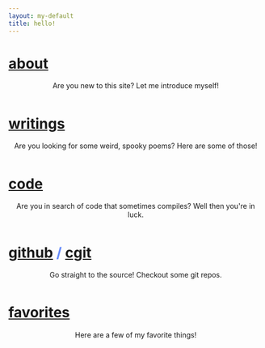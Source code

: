```yaml
---
layout: my-default
title: hello!
---
```


<!-- https://stackoverflow.com/questions/1685078/how-do-you-make-a-div-tag-into-a-link -->

<div class="container">

<div class="fixed about"  id="home" onclick="location.href='/about'">
    <h1 class="home-page"><a href ="/about" class="about">about</a></h1>
    <div class="about-border"></div>
    <p style="text-align: center; padding-bottom: 10px;">Are you new to this site? Let me introduce myself!</p>

  </div>


<div class="fixed writings" id="home" onclick="location.href='/writings'">
    <h1 class="home-page"><a href = "/writings" class="writings">writings</a></h1>
    <div class="writings-border"></div>
    <p style="text-align: center; padding-bottom: 10px;">Are you looking for some weird, spooky poems? Here are some of those!</p>

  </div>


<div class="fixed code" id="home" onclick="location.href='/code'">
    <h1 class="home-page"><a href = "/code" class="code">code</a></h1>
    <div class="code-border"></div>
    <p style="text-align: center; padding-bottom: 10px;">Are you in search of code that sometimes compiles? Well then you're in luck.</p>

  </div>


<div class="fixed git" id="home" onclick="location.href='https://www.github.com/lbeckman314'">
    <h1 class="home-page" style="color:#678CFA;">
    <a href = "https://www.github.com/lbeckman314" class="git">github</a><span> / </span><a href="https://git.liambeckman.com" class="git">cgit</a>
    </h1>
    <div class="git-border"></div>
    <p style="text-align: center; padding-bottom: 10px;">Go straight to the source! Checkout some git repos.</p>

  </div>

<div class="fixed favorites" id="home" onclick="location.href='/favorites'">
    <h1 class="home-page"><a href = "/favorites" class="favorites">favorites</a></h1>
    <div class="favorites-border"></div>
    <p style="text-align: center; padding-bottom: 10px;">Here are a few of my favorite things!</p>

  </div>
</div>
